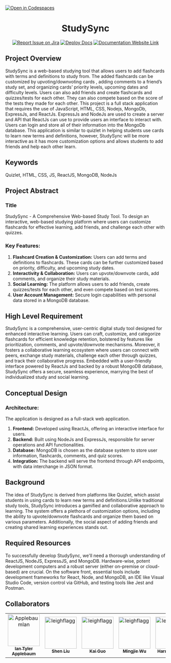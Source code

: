 [![Open in Codespaces](https://classroom.github.com/assets/launch-codespace-7f7980b617ed060a017424585567c406b6ee15c891e84e1186181d67ecf80aa0.svg)](https://classroom.github.com/open-in-codespaces?assignment_repo_id=11817743)
<div align="center">

# StudySync
[![Report Issue on Jira](https://img.shields.io/badge/Report%20Issues-Jira-0052CC?style=flat&logo=jira-software)](https://temple-cis-projects-in-cs.atlassian.net/jira/software/c/projects/DT/issues)
[![Deploy Docs](https://github.com/ApplebaumIan/tu-cis-4398-docs-template/actions/workflows/deploy.yml/badge.svg)](https://github.com/ApplebaumIan/tu-cis-4398-docs-template/actions/workflows/deploy.yml)
[![Documentation Website Link](https://img.shields.io/badge/-Documentation%20Website-brightgreen)](https://applebaumian.github.io/tu-cis-4398-docs-template/)


</div>

## Project Overview
StudySync is a web-based studying tool that allows users to add flashcards with terms and definitions to study from. The added flashcards can be customized by upvoting/downvoting cards , adding comments to a friend’s study set, and organizing cards’ priority levels, upcoming dates and difficulty levels. Users can also add friends and create flashcards and quizzes/tests for each other. They can also compete based on the score of the tests they made for each other. This project is a full stack application that requires the use of JavaScript, HTML, CSS, Nodejs, MongoDb, ExpressJs, and ReactJs. ExpressJs and NodeJs are used to create a server and API that ReactJs can use to provide users an interface to interact with. Users can login and store all of their information into the MongoDb database. This application is similar to quizlet in helping students use cards to learn new terms and definitions, however, StudySync will be more interactive as it has more customization options and allows students to add friends and help each other learn.

## Keywords

Quizlet, HTML, CSS, JS, ReactJS, MongoDB, NodeJs

## Project Abstract

### Title 
StudySync - A Comprehensive Web-based Study Tool. To design an interactive, web-based studying platform where users can customize flashcards for effective learning, add friends, and challenge each other with quizzes.

### Key Features:
1. **Flashcard Creation & Customization:** Users can add terms and definitions to flashcards. These cards can be further customized based on priority, difficulty, and upcoming study dates.
2. **Interactivity & Collaboration:** Users can upvote/downvote cards, add comments, and organize their study materials.
3. **Social Learning:** The platform allows users to add friends, create quizzes/tests for each other, and even compete based on test scores.
4. **User Account Management:** Secure login capabilities with personal data stored in a MongoDB database.

## High Level Requirement

StudySync is a comprehensive, user-centric digital study tool designed for enhanced interactive learning. Users can craft, customize, and categorize flashcards for efficient knowledge retention, bolstered by features like prioritization, comments, and upvote/downvote mechanisms. Moreover, it fosters a collaborative learning ecosystem where users can connect with peers, exchange study materials, challenge each other through quizzes, and track their collaborative progress. Embedded with a user-friendly interface powered by ReactJs and backed by a robust MongoDB database, StudySync offers a secure, seamless experience, marrying the best of individualized study and social learning.

## Conceptual Design

### Architecture:
The application is designed as a full-stack web application.

1. **Frontend:** Developed using ReactJs, offering an interactive interface for users.
2. **Backend:** Built using NodeJs and ExpressJs, responsible for server operations and API functionalities.
3. **Database:** MongoDB is chosen as the database system to store user information, flashcards, comments, and quiz scores.
4. **Integration:** The backend will serve the frontend through API endpoints, with data interchange in JSON format.

## Background

The idea of StudySync is derived from platforms like Quizlet, which assist students in using cards to learn new terms and definitions.Unlike traditional study tools, StudySync introduces a gamified and collaborative approach to learning. The system offers a plethora of customization options, including the ability to upvote/downvote flashcards and organize them based on various parameters. Additionally, the social aspect of adding friends and creating shared learning experiences stands out.

## Required Resources

To successfully develop StudySync, we'll need a thorough understanding of ReactJS, NodeJS, ExpressJS, and MongoDB. Hardware-wise, potent development computers and a robust server (either on-premise or cloud-based) are crucial. On the software front, essential tools include development frameworks for React, Node, and MongoDB, an IDE like Visual Studio Code, version control via GitHub, and testing tools like Jest and Postman. 

## Collaborators

[//]: # ( readme: collaborators -start )
<table>
<tr>
    <td align="center">
        <a href="https://github.com/ApplebaumIan">
            <img src="https://avatars.githubusercontent.com/u/9451941?v=4" width="100;" alt="ApplebaumIan"/>
            <br />
            <sub><b>Ian Tyler Applebaum</b></sub>
        </a>
    </td>
    <td align="center">
        <a href="https://github.com/tuh18904temple">
            <img src="https://avatars.githubusercontent.com/u/111998266?v=4" width="100;" alt="leighflagg"/>
            <br />
            <sub><b>Shen Liu</b></sub>
        </a>
    </td><td align="center">
        <a href="https://github.com/tuo85214temple">
            <img src="https://avatars.githubusercontent.com/u/123430237?s=400&u=8a0c706c017ba40d3d13690851efac759017bfd6&v=4" width="100;" alt="leighflagg"/>
            <br />
            <sub><b>Kai Guo</b></sub>
        </a>
    </td><td align="center">
        <a href="https://[github.com//mingjiew522)">
            <img src="https://avatars.githubusercontent.com/u/112578002?v=4" width="100;" alt="leighflagg"/>
            <br />
            <sub><b>Mingjie Wu</b></sub>
        </a>
    </td><td align="center">
        <a href="https://github.com/harriskwong1208">
            <img src="https://avatars.githubusercontent.com/u/123189023?v=4" width="100;" alt="leighflagg"/>
            <br />
            <sub><b>Harris Kwong</b></sub>
        </a>
    </td> 
    <td align="center">
        <a href="https://github.com/tuk74678">
            <img src="https://avatars.githubusercontent.com/u/70645481?v=4" width="100;" alt="leighflagg"/>
            <br />
            <sub><b>Leapheng Keam</b></sub>
        </a>
    </td>  
</tr>
    
</table>

[//]: # ( readme: collaborators -end )
